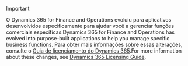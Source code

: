 > [!IMPORTANT]
> <span data-ttu-id="ed11d-101">O Dynamics 365 for Finance and Operations evoluiu para aplicativos desenvolvidos especificamente para ajudar você a gerenciar funções comerciais específicas.</span><span class="sxs-lookup"><span data-stu-id="ed11d-101">Dynamics 365 for Finance and Operations has evolved into purpose-built applications to help you manage specific business functions.</span></span> <span data-ttu-id="ed11d-102">Para obter mais informações sobre essas alterações, consulte o [Guia de licenciamento do Dynamics 365](https://mbs.microsoft.com/Files/public/365/Dynamics365LicensingGuide.pdf).</span><span class="sxs-lookup"><span data-stu-id="ed11d-102">For more information about these changes, see [Dynamics 365 Licensing Guide](https://mbs.microsoft.com/Files/public/365/Dynamics365LicensingGuide.pdf).</span></span>
 
